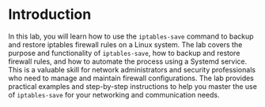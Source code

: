 # Introduction

In this lab, you will learn how to use the `iptables-save` command to backup and restore iptables firewall rules on a Linux system. The lab covers the purpose and functionality of `iptables-save`, how to backup and restore firewall rules, and how to automate the process using a Systemd service. This is a valuable skill for network administrators and security professionals who need to manage and maintain firewall configurations. The lab provides practical examples and step-by-step instructions to help you master the use of `iptables-save` for your networking and communication needs.
